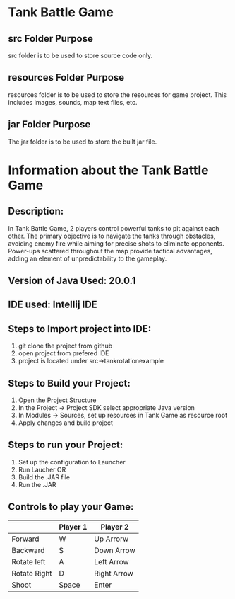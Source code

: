 # Tank Battle Game

## src Folder Purpose 
src folder is to be used to store source code only.

## resources Folder Purpose 
resources folder is to be used to store the resources for game project. This includes images, sounds, map text files, etc.

## jar Folder Purpose 
The jar folder is to be used to store the built jar file.

# Information about the Tank Battle Game

## Description:
In Tank Battle Game, 2 players control powerful tanks to pit against each other. The primary objective is to 
navigate the tanks through obstacles, avoiding enemy fire while aiming for precise shots to eliminate opponents. 
Power-ups scattered throughout the map provide tactical advantages, adding an element of unpredictability to the gameplay.


## Version of Java Used: 20.0.1

## IDE used: Intellij IDE

## Steps to Import project into IDE:
1. git clone the project from github
2. open project from prefered IDE
3. project is located under src->tankrotationexample

## Steps to Build your Project:
1. Open the Project Structure
2. In the Project -> Project SDK select appropriate Java version
3. In Modules -> Sources, set up resources in Tank Game as resource root
4. Apply changes and build project
 
## Steps to run your Project: 
1. Set up the configuration to Launcher 
2. Run Laucher OR
3. Build the .JAR file
4. Run the .JAR

## Controls to play your Game:

|               | Player 1 | Player 2  |
|---------------|----------|-----------|
|  Forward      |    W     |Up Arrorw  |
|  Backward     |    S     |Down Arrow |
|  Rotate left  |    A     |Left Arrow |
|  Rotate Right |    D     |Right Arrow|
|  Shoot        |  Space   |   Enter   |
